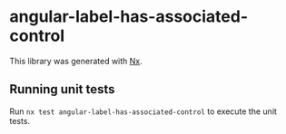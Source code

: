 # angular-label-has-associated-control

This library was generated with [Nx](https://nx.dev).

## Running unit tests

Run `nx test angular-label-has-associated-control` to execute the unit tests.
